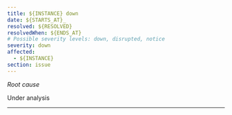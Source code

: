 ```yaml
---
title: ${INSTANCE} down
date: ${STARTS_AT}_
resolved: ${RESOLVED}
resolvedWhen: ${ENDS_AT}
# Possible severity levels: down, disrupted, notice
severity: down
affected:
  - ${INSTANCE}
section: issue
---
```


*Root cause*

Under analysis

---


